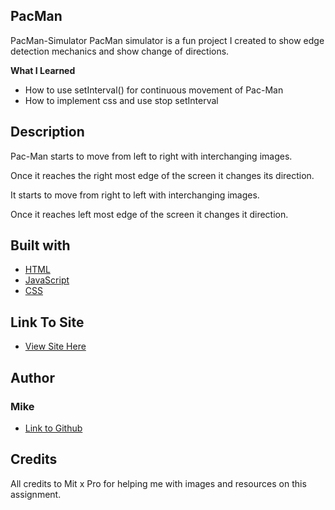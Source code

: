 ## PacMan

 PacMan-Simulator
PacMan simulator is a fun project I created to show edge detection mechanics and show change of directions.

**What I Learned**
- How to use setInterval() for continuous movement of Pac-Man
- How to implement css and use stop setInterval


## Description
Pac-Man starts to move from left to right with interchanging images.

Once it reaches the right most edge of the screen it changes its direction.

It starts to move from right to left with interchanging images.

Once it reaches left most edge of the screen it changes it direction.


## Built with
- [HTML](https://developer.mozilla.org/en-US/docs/Web/HTML)
- [JavaScript](https://developer.mozilla.org/en-US/docs/Web/Javascript)
- [CSS](https://developer.mozilla.org/en-US/docs/Web/CSS)
 
## Link To Site
- [View Site Here](https://mikechackett.github.io/Pacman/)


## Author
### Mike 
- [Link to Github](https://github.com/MikeCHackett)

## Credits
All credits to Mit x Pro for helping me with images and resources on this assignment.
